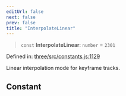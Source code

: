 ```yaml
---
editUrl: false
next: false
prev: false
title: "InterpolateLinear"
---
```


> `const` **InterpolateLinear**: `number` = `2301`

Defined in: [three/src/constants.js:1129](https://github.com/DefinitelyMaybe/three-i18n/blob/fa57b79433d1c349ffb23a78727299c8d4190136/three/src/constants.js#L1129)

Linear interpolation mode for keyframe tracks.

## Constant
